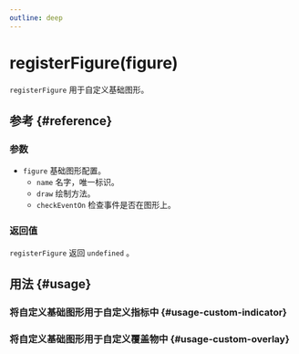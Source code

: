 ```yaml
---
outline: deep
---
```


# registerFigure(figure)
`registerFigure` 用于自定义基础图形。

## 参考 {#reference}
<!--@include: @/@views/api/chart/registerFigure/reference.md-->

### 参数
- `figure` 基础图形配置。
  - `name` 名字，唯一标识。
  - `draw` 绘制方法。
  - `checkEventOn` 检查事件是否在图形上。


### 返回值
`registerFigure` 返回 `undefined` 。

## 用法 {#usage}
<script setup>
import RegisterFigureUsageCustomIndicator from '../../@views/api/samples/registerFigure-usage-custom-indicator/index.vue'
import RegisterFigureUsageCustomOverlay from '../../@views/api/samples/registerFigure-usage-custom-overlay/index.vue'
</script>

### 将自定义基础图形用于自定义指标中 {#usage-custom-indicator}
<RegisterFigureUsageCustomIndicator />

### 将自定义基础图形用于自定义覆盖物中 {#usage-custom-overlay}
<RegisterFigureUsageCustomOverlay />